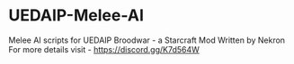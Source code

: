 # UEDAIP-Melee-AI
Melee AI scripts for UEDAIP Broodwar - a Starcraft Mod
Written by Nekron
For more details visit -
https://discord.gg/K7d564W
